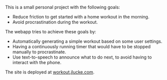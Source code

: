 This is a small personal project with the following goals:

- Reduce friction to get started with a home workout in the morning.
- Avoid procrastination during the workout.

The webapp tries to achieve these goals by:

- Automatically generating a simple workout based on some user settings.
- Having a continuously running timer that would have to be stopped manually to procrastinate.
- Use text-to-speech to announce what to do next, to avoid having to interact with the phone.

The site is deployed at [workout.jlucke.com](https://workout.jlucke.com).
